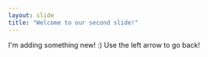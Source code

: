 ```yaml
---
layout: slide
title: "Welcome to our second slide!"
---
```

I'm adding something new! :) 
Use the left arrow to go back!

